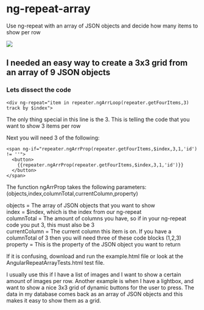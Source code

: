 # ng-repeat-array
Use ng-repeat with an array of JSON objects and decide how many items to show per row

<img src="http://clickthisnick.com/projects/ng-repeat-array/images/example.png">

<h2> I needed an easy way to create a 3x3 grid from an array of 9 JSON objects</h2>

<h3> Lets dissect the code</h3>

    <div ng-repeat="item in repeater.ngArrLoop(repeater.getFourItems,3) track by $index">

The only thing special in this line is the 3. This is telling the code that you want to show 3 items per row

Next you will need 3 of the following:

    <span ng-if="repeater.ngArrProp(repeater.getFourItems,$index,3,1,'id') != ''">
      <button>
        {{repeater.ngArrProp(repeater.getFourItems,$index,3,1,'id')}}
      </button>
    </span>
    
The function ngArrProp takes the following parameters:
(objects,index,columnTotal,currentColumn,property)

objects = The array of JSON objects that you want to show<br>
index = $index, which is the index from our ng-repeat<br>
columnTotal = The amount of columns you have, so if in your ng-repeat code you put 3, this must also be 3<br>
currentColumn = The current column this item is on. If you have a columnTotal of 3 then you will need three of these code blocks (1,2,3)<br>
property = This is the property of the JSON object you want to return<br>

If it is confusing, download and run the example.html file or look at the AngularRepeatArrayTests.html test file.

I usually use this if I have a list of images and I want to show a certain amount of images per row.
Another example is when I have a lightbox, and want to show a nice 3x3 grid of dynamic buttons for the user to press.
The data in my database comes back as an array of JSON objects and this makes it easy to show them as a grid.
